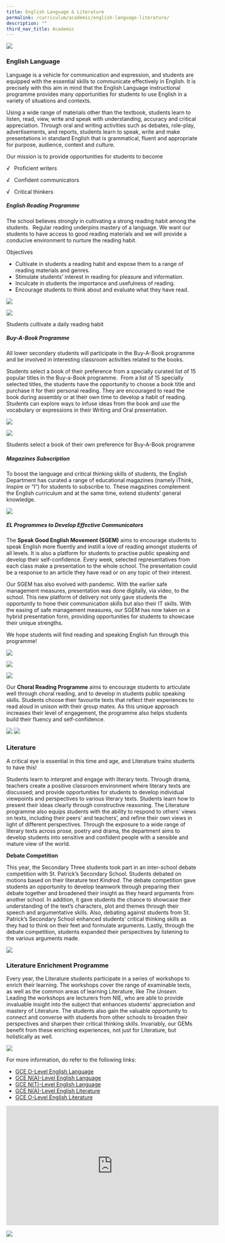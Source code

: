 ```yaml
---
title: English Language & Literature
permalink: /curriculum/academic/english-language-literature/
description: ""
third_nav_title: Academic
---
```

![](/images/English%20Language%20n%20Literature%20copy.jpg)

### English Language
Language is a vehicle for communication and expression, and students are equipped with the essential skills to communicate effectively in English. It is precisely with this aim in mind that the English Language instructional programme provides many opportunities for students to use English in a variety of situations and contexts.

Using a wide range of materials other than the textbook, students learn to listen, read, view, write and speak with understanding, accuracy and critical appreciation. Through oral and writing activities such as debates, role-play, advertisements, and reports, students learn to speak, write and make presentations in standard English that is grammatical, fluent and appropriate for purpose, audience, context and culture.

Our mission is to provide opportunities for students to become

√   Proficient writers

√   Confident communicators

√   Critical thinkers

##### **English Reading Programme**

The school believes strongly in cultivating a strong reading habit among the students.  Regular reading underpins mastery of a language. We want our students to have access to good reading materials and we will provide a conducive environment to nurture the reading habit.

Objectives

*   Cultivate in students a reading habit and expose them to a range of reading materials and genres.
*   Stimulate students’ interest in reading for pleasure and information.
*   Inculcate in students the importance and usefulness of reading.
*   Encourage students to think about and evaluate what they have read.

![](https://geylangmethodistsec.moe.edu.sg/wp-content/uploads/2020/02/b-e1581293936471-1024x561.jpg)

![](https://geylangmethodistsec.moe.edu.sg/wp-content/uploads/2022/11/silent-reading-new-pic_EL-1024x758.jpg)

Students cultivate a daily reading habit

##### Buy-A-Book Programme

All lower secondary students will participate in the Buy-A-Book programme and be involved in interesting classroom activities related to the books.

Students select a book of their preference from a specially curated list of 15 popular titles in the Buy-a-Book programme.  From a list of 15 specially selected titles, the students have the opportunity to choose a book title and purchase it for their personal reading. They are encouraged to read the book during assembly or at their own time to develop a habit of reading.  Students can explore ways to infuse ideas from the book and use the vocabulary or expressions in their Writing and Oral presentation.

![](https://geylangmethodistsec.moe.edu.sg/wp-content/uploads/2020/02/c-1024x570.jpg)

![](https://geylangmethodistsec.moe.edu.sg/wp-content/uploads/2020/02/d-1024x600.jpg)

Students select a book of their own preference for Buy-A-Book programme

##### Magazines Subscription

To boost the language and critical thinking skills of students, the English Department has curated a range of educational magazines (namely iThink, Inspire or “I”) for students to subscribe to. These magazines complement the English curriculum and at the same time, extend students’ general knowledge.

![](https://geylangmethodistsec.moe.edu.sg/wp-content/uploads/2020/11/Photo-3-Variety-of-books-and-magazines-1024x498.jpg)

##### **EL Programmes to Develop Effective Communicators**

The **Speak Good English Movement (SGEM)** aims to encourage students to speak English more fluently and instill a love of reading amongst students of all levels. It is also a platform for students to practise public speaking and develop their self-confidence. Every week, selected representatives from each class make a presentation to the whole school. The presentation could be a response to an article they have read or on any topic of their interest.

Our SGEM has also evolved with pandemic. With the earlier safe management measures, presentation was done digitally, via video, to the school. This new platform of delivery not only gave students the opportunity to hone their communication skills but also their IT skills. With the easing of safe management measures, our SGEM has now taken on a hybrid presentation form, providing opportunities for students to showcase their unique strengths.

We hope students will find reading and speaking English fun through this programme!

![](https://geylangmethodistsec.moe.edu.sg/wp-content/uploads/2021/10/2021D-1024x640.jpg)

![](https://geylangmethodistsec.moe.edu.sg/wp-content/uploads/2021/10/2021C-1024x683.png)

![](https://geylangmethodistsec.moe.edu.sg/wp-content/uploads/2021/10/2021B-1024x657.png)

Our **Choral Reading Programme** aims to encourage students to articulate well through choral reading, and to develop in students public speaking skills. Students choose their favourite texts that reflect their experiences to read aloud in unison with their group mates. As this unique approach increases their level of engagement, the programme also helps students build their fluency and self-confidence.

![](https://geylangmethodistsec.moe.edu.sg/wp-content/uploads/2022/11/Choral-reading-1_EL.jpg) ![](https://geylangmethodistsec.moe.edu.sg/wp-content/uploads/2022/11/choral-reading-2_EL-1024x533.jpg)
	
	
### Literature
A critical eye is essential in this time and age, and Literature trains students to have this!

Students learn to interpret and engage with literary texts. Through drama, teachers create a positive classroom environment where literary texts are discussed; and provide opportunities for students to develop individual viewpoints and perspectives to various literary texts. Students learn how to present their ideas clearly through constructive reasoning. The Literature programme also equips students with the ability to respond to others’ views on texts, including their peers’ and teachers’, and refine their own views in light of different perspectives. Through the exposure to a wide range of literary texts across prose, poetry and drama, the department aims to develop students into sensitive and confident people with a sensible and mature view of the world.

**Debate Competition**

This year, the Secondary Three students took part in an inter-school debate competition with St. Patrick’s Secondary School. Students debated on motions based on their literature text _Kindred_. The debate competition gave students an opportunity to develop teamwork through preparing their debate together and broadened their insight as they heard arguments from another school. In addition, it gave students the chance to showcase their understanding of the text’s characters, plot and themes through their speech and argumentative skills. Also, debating against students from St. Patrick’s Secondary School enhanced students’ critical thinking skills as they had to think on their feet and formulate arguments. Lastly, through the debate competition, students expanded their perspectives by listening to the various arguments made.

**![](https://geylangmethodistsec.moe.edu.sg/wp-content/uploads/2022/11/Picture1.jpg)**

### **Literature Enrichment Programme**

Every year, the Literature students participate in a series of workshops to enrich their learning. The workshops cover the range of examinable texts, as well as the common areas of learning Literature, like _The Unseen_. Leading the workshops are lecturers from NIE, who are able to provide invaluable insight into the subject that enhances students’ appreciation and mastery of Literature. The students also gain the valuable opportunity to connect and converse with students from other schools to broaden their perspectives and sharpen their critical thinking skills. Invariably, our GEMs benefit from these enriching experiences, not just for Literature, but holistically as well.

![](https://geylangmethodistsec.moe.edu.sg/wp-content/uploads/2020/11/Photo-5-Poetry-Slam.png)
	
	
	
	
	
	
For more information, do refer to the following links:

*   [GCE O-Level English Language](https://www.seab.gov.sg/docs/default-source/national-examinations/syllabus/olevel/2023syllabus/1184_y23_sy.pdf)
*  [GCE N(A)-Level English Language](https://www.seab.gov.sg/docs/default-source/national-examinations/syllabus/nlevel/2023syllabus/1190_y23_sy.pdf)
*  [GCE N(T)-Level English Language](https://www.seab.gov.sg/docs/default-source/national-examinations/syllabus/nlevel/2023syllabus/1195_y23_sy.pdf)
*  [GCE N(A)-Level English Literature](https://www.seab.gov.sg/docs/default-source/national-examinations/syllabus/nlevel/2023syllabus/2022_y23_sy.pdf)
*   [GCE O-Level English Literature](https://www.seab.gov.sg/docs/default-source/national-examinations/syllabus/olevel/2023syllabus/2065_y23_sy.pdf)












<iframe width="560" height="315" src="https://www.youtube.com/embed/hRAHdbfRaBQ" title="YouTube video player" frameborder="0" allow="accelerometer; autoplay; clipboard-write; encrypted-media; gyroscope; picture-in-picture" allowfullscreen></iframe>










![](/images/Photo-1-Staff-Collage-1024x768.jpg)